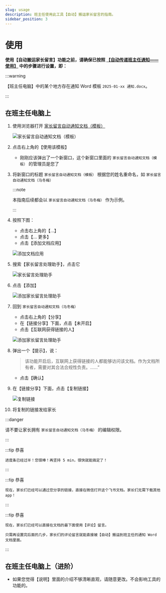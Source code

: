```yaml
---
slug: usage
description: 班主任使用此工具【自动】搬运家长留言的指南。
sidebar_position: 3
---
```


# 使用

**使用【自动搬运家长留言】功能之前，请确保已按照 [【自动传递班主任通知——使用】](../tutorial-bat/usage) 中的步骤进行设置，即：**

:::warning

【班主任电脑】中的某个地方存在通知 Word 模板 `2025-01-xx 通知.docx`。

:::

## 在班主任电脑上

1. 使用浏览器打开 [家长留言自动通知文档（模板）](https://qy42rjhota.feishu.cn/docx/O4kada7O3oykOax11xDcGLlDnYf)

    ![家长留言自动通知文档（模板）](/img/parent-messages-delivery-document.png)

2. 点击右上角的【使用该模板】

    - 刚刚应该弹出了一个新窗口，这个新窗口里面的 `家长留言自动通知文档（模板）` 的管理员是您了

3. 将新窗口的标题 `家长留言自动通知文档（模板）` 根据您的姓名重命名，如 `家长留言自动通知文档（马冬梅）`

    :::note

    本指南后续都会以 `家长留言自动通知文档（马冬梅）` 作为示例。

    :::

4. 按照下图：

    - 点击右上角的【...】
    - 点击【... 更多】
    - 点击【添加文档应用】

    ![添加文档应用](/img/add-a-document-application.png)

5. 搜索【家长留言处理助手】，点击它

    ![家长留言处理助手](/img/parent-messages-handler.png)

6. 点击【添加】

    ![添加家长留言处理助手](/img/add-the-parent-messages-handler.png)

7. 回到 `家长留言自动通知文档（马冬梅）`

    - 点击右上角的【分享】
    - 在【链接分享】下面，点击【未开启】
    - 点击【互联网获得链接的人】

    ![添加家长留言处理助手](/img/manage-document-permission.png)

8. 弹出一个【提示】，说：

    > 该功能开启后，互联网上获得链接的人都能够访问该文档。作为文档所有者，需要对其合法合规性负责。……”

    - 点击【确认】

9. 在【链接分享】下面，点击【复制链接】

    ![复制链接](/img/copy-the-document-link.png)

10. 将复制的链接发给家长

:::danger

请不要让家长拥有 `家长留言自动通知文档（马冬梅）` 的编辑权限。

:::

:::tip 恭喜

    进度条已经过半！您很棒！再坚持 5 min，很快就能搞定了！

:::

:::tip 恭喜

    现在，家长们已经可以通过您分享的链接，直接在微信打开这个飞书文档。家长们无需下载其他 app！

:::

:::tip 恭喜

    现在，家长们已经可以直接在文档的最下面使用【评论】留言。

    只需再设置完后面的几步，家长们的评论留言就能直接被【自动】搬运到班主任的通知 Word 文档里面。

:::

## 在班主任电脑上（进阶）

- 如果您觉得【说明】里面的介绍不够清晰直观，请随意更改。不会影响工具的功能的。
